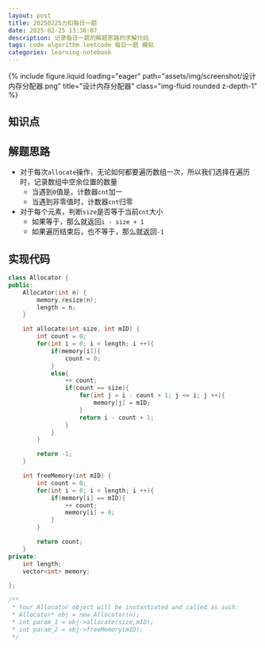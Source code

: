 ```yaml
---
layout: post
title: 20250225力扣每日一题
date: 2025-02-25 13:36:07
description: 记录每日一题的解题思路的求解代码
tags: code algorithm leetcode 每日一题 模拟
categories: learning-notebook
---
```


<div class="row">
    <div class="col-sm mt-3 mt-md-0">
        {% include figure.liquid loading="eager" path="assets/img/screenshot/设计内存分配器.png" title="设计内存分配器" class="img-fluid rounded z-depth-1" %}
    </div>
</div>

## 知识点

## 解题思路

- 对于每次`allocate`操作，无论如何都要遍历数组一次，所以我们选择在遍历时，记录数组中空余位置的数量
  - 当遇到`0`值是，计数器`cnt`加一
  - 当遇到非零值时，计数器`cnt`归零
- 对于每个元素，判断`size`是否等于当前`cnt`大小
  - 如果等于，那么就返回`i - size + 1`
  - 如果遍历结束后，也不等于，那么就返回`-1`

## 实现代码

```cpp
class Allocator {
public:
    Allocator(int n) {
        memory.resize(n);
        length = n;
    }

    int allocate(int size, int mID) {
        int count = 0;
        for(int i = 0; i < length; i ++){
            if(memory[i]){
                count = 0;
            }
            else{
                ++ count;
                if(count == size){
                    for(int j = i - count + 1; j <= i; j ++){
                        memory[j] = mID;
                    }
                    return i - count + 1;
                }
            }
        }

        return -1;
    }

    int freeMemory(int mID) {
        int count = 0;
        for(int i = 0; i < length; i ++){
            if(memory[i] == mID){
                ++ count;
                memory[i] = 0;
            }
        }

        return count;
    }
private:
    int length;
    vector<int> memory;

};

/**
 * Your Allocator object will be instantiated and called as such:
 * Allocator* obj = new Allocator(n);
 * int param_1 = obj->allocate(size,mID);
 * int param_2 = obj->freeMemory(mID);
 */

```
